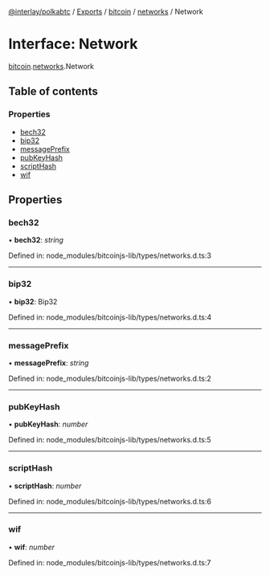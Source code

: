 [@interlay/polkabtc](/README.md) / [Exports](/modules.md) / [bitcoin](/modules/bitcoin.md) / [networks](/modules/bitcoin.networks.md) / Network

# Interface: Network

[bitcoin](/modules/bitcoin.md).[networks](/modules/bitcoin.networks.md).Network

## Table of contents

### Properties

- [bech32](/interfaces/bitcoin.networks.network.md#bech32)
- [bip32](/interfaces/bitcoin.networks.network.md#bip32)
- [messagePrefix](/interfaces/bitcoin.networks.network.md#messageprefix)
- [pubKeyHash](/interfaces/bitcoin.networks.network.md#pubkeyhash)
- [scriptHash](/interfaces/bitcoin.networks.network.md#scripthash)
- [wif](/interfaces/bitcoin.networks.network.md#wif)

## Properties

### bech32

• **bech32**: *string*

Defined in: node_modules/bitcoinjs-lib/types/networks.d.ts:3

___

### bip32

• **bip32**: Bip32

Defined in: node_modules/bitcoinjs-lib/types/networks.d.ts:4

___

### messagePrefix

• **messagePrefix**: *string*

Defined in: node_modules/bitcoinjs-lib/types/networks.d.ts:2

___

### pubKeyHash

• **pubKeyHash**: *number*

Defined in: node_modules/bitcoinjs-lib/types/networks.d.ts:5

___

### scriptHash

• **scriptHash**: *number*

Defined in: node_modules/bitcoinjs-lib/types/networks.d.ts:6

___

### wif

• **wif**: *number*

Defined in: node_modules/bitcoinjs-lib/types/networks.d.ts:7
